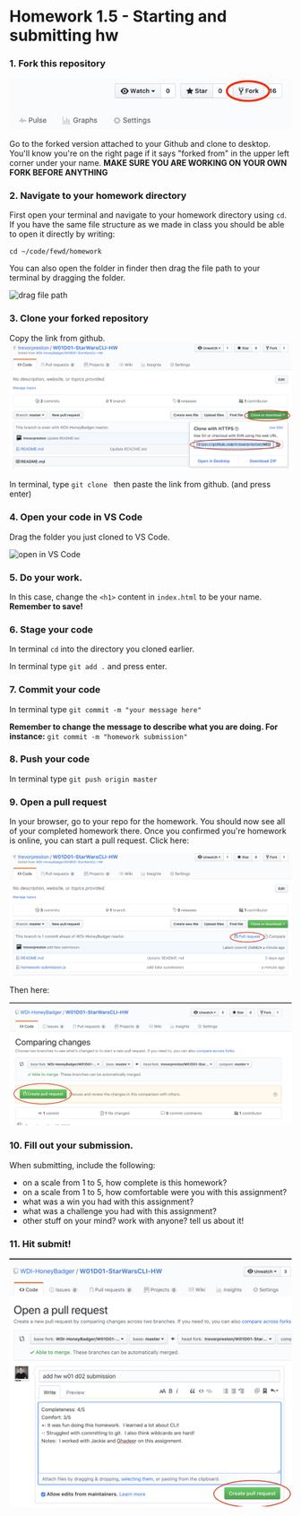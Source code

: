 # Homework 1.5 - Starting and submitting hw

### 1. Fork this repository
![fork](assets/fork.png)

Go to the forked version attached to your Github and clone to desktop. You'll know you're on the right page if it says "forked from" in the upper left corner under your name. **MAKE SURE YOU ARE WORKING ON YOUR OWN FORK BEFORE ANYTHING**

### 2. Navigate to your homework directory

First open your terminal and navigate to your homework directory using `cd`. If you have the same file structure as we made in class you should be able to open it directly by writing: 

```
cd ~/code/fewd/homework
```

You can also open the folder in finder then drag the file path to your terminal by dragging the folder.

![drag file path](https://media.giphy.com/media/4N5evpYM2BoTX88Eko/giphy.gif)

### 3. Clone your forked repository

Copy the link from github.
![clone](assets/clone.png)

In terminal, type `git clone ` then paste the link from github. (and press enter)

### 4. Open your code in VS Code

Drag the folder you just cloned to VS Code.

![open in VS Code](https://media.giphy.com/media/5BWwXZZZMSCw808Jfj/giphy.gif)

### 5. Do your work. 

In this case, change the `<h1>` content in `index.html` to be your name. **Remember to save!**

### 6. Stage your code

In terminal `cd` into the directory you cloned earlier.

In terminal type `git add .` and press enter.

### 7. Commit your code

In terminal type `git commit -m "your message here"`

**Remember to change the message to describe what you are doing. For instance:** `git commit -m "homework submission"`

### 8. Push your code

In terminal type `git push origin master`

### 9. Open a pull request

In your browser, go to your repo for the homework. You should now see all of your completed homework there. Once you confirmed you're homework is online, you can start a pull request. Click here:

![start pull request](assets/start_pull.png)

Then here:

![create pull request](assets/create_pull.png)

### 10. Fill out your submission. 

When submitting, include the following:
- on a scale from 1 to 5, how complete is this homework?
- on a scale from 1 to 5, how comfortable were you with this assignment?
- what was a win you had with this assignment?
- what was a challenge you had with this assignment?
- other stuff on your mind? work with anyone? tell us about it! 


### 11. Hit submit!

![](assets/submit.png)